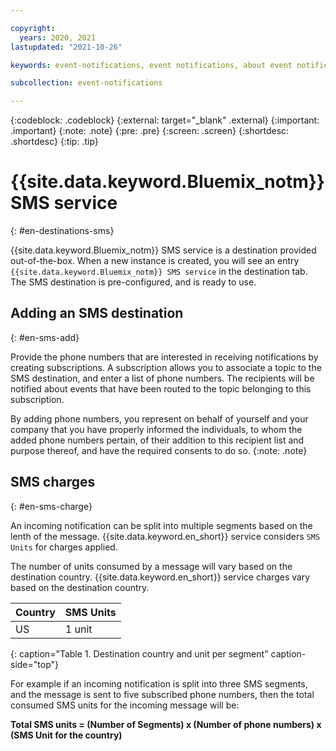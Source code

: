 ```yaml
---

copyright:
  years: 2020, 2021
lastupdated: "2021-10-26"

keywords: event-notifications, event notifications, about event notifications, destinations, email

subcollection: event-notifications

---
```


{:codeblock: .codeblock}
{:external: target="_blank" .external}
{:important: .important}
{:note: .note}
{:pre: .pre}
{:screen: .screen}
{:shortdesc: .shortdesc}
{:tip: .tip}



# {{site.data.keyword.Bluemix_notm}} SMS service
{: #en-destinations-sms}

{{site.data.keyword.Bluemix_notm}} SMS service is a destination provided out-of-the-box. When a new instance is created, you will see an entry `{{site.data.keyword.Bluemix_notm}} SMS service` in the destination tab. The SMS destination is pre-configured, and is ready to use.

## Adding an SMS destination
{: #en-sms-add}

 Provide the phone numbers that are interested in receiving notifications by creating subscriptions. A subscription allows you to associate a topic to the SMS destination, and enter a list of phone numbers. The recipients will be notified about events that have been routed to the topic belonging to this subscription.

By adding phone numbers, you represent on behalf of yourself and your company that you have properly informed the individuals, to whom the added phone numbers pertain, of their addition to this recipient list and purpose thereof, and have the required consents to do so.
{:note: .note}

## SMS charges
{: #en-sms-charge}

An incoming notification can be split into multiple segments based on the lenth of the message. {{site.data.keyword.en_short}} service considers `SMS Units` for charges applied.

The number of units consumed by a message will vary based on the destination country. {{site.data.keyword.en_short}} service charges vary based on the destination country.

| Country   | SMS Units|
|-------------|-------------|
| US| 1 unit|
{: caption="Table 1. Destination country and unit per segment" caption-side="top"}

For example if an incoming notification is split into three SMS segments, and the message is sent to five subscribed phone numbers, then the total consumed SMS units  for the incoming message will be:

**Total SMS units = (Number of Segments) x (Number of phone numbers) x (SMS Unit for the country)**


